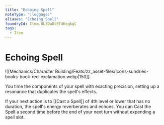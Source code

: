 ```yaml
---
title: "Echoing Spell"
noteType: ":luggage:"
aliases: "Echoing Spell"
foundryId: Item.0LZOaDtET4KeqkqC
tags:
  - Item
---
```


# Echoing Spell
![[Mechanics/Character Building/Feats/zz_asset-files/icons-sundries-books-book-red-exclamation.webp|150]]

You time the components of your spell with exacting precision, setting up a resonance that duplicates the spell's effects.

If your next action is to [[Cast a Spell]] of 4th level or lower that has no duration, the spell's energy reverberates and echoes. You can Cast the Spell a second time before the end of your next turn without expending a spell slot.
